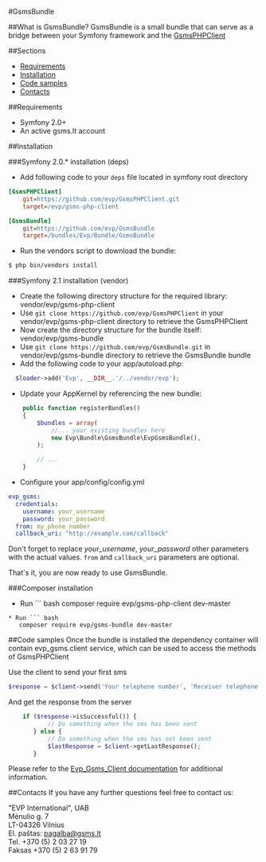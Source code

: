 #GsmsBundle

##What is GsmsBundle?
GsmsBundle is a small bundle that can serve as a bridge between your Symfony framework and the [GsmsPHPClient](https://github.com/evp/GsmsPHPClient)

##Sections
* [Requirements](#requirements)
* [Installation](#installation)
* [Code samples](#code-samples)
* [Contacts](#contacts)

##Requirements
* Symfony 2.0+
* An active gsms.lt account

##Installation

###Symfony 2.0.* installation (deps)
* Add following code to your ```deps``` file located in symfony root directory
``` ini
[GsmsPHPClient]
    git=https://github.com/evp/GsmsPHPClient.git
    target=/evp/gsms-php-client

[GsmsBundle]
    git=https://github.com/evp/GsmsBundle
    target=/bundles/Evp/Bundle/GsmsBundle
```
* Run the vendors script to download the bundle:

``` bash
$ php bin/vendors install
```

###Symfony 2.1 installation (vendor)
* Create the following directory structure for the required library: vendor/evp/gsms-php-client
* Use ```git clone https://github.com/evp/GsmsPHPClient``` in your vendor/evp/gsms-php-client directory to retrieve the GsmsPHPClient
* Now create the directory structure for the bundle itself: vendor/evp/gsms-bundle
* Use ```git clone https://github.com/evp/GsmsBundle.git``` in vendor/evp/gsms-bundle directory to retrieve the GsmsBundle bundle
* Add the following code to your app/autoload.php:

```php
  $loader->add('Evp', __DIR__.'/../vendor/evp');
```
* Update your AppKernel by referencing the new bundle:

```php
    public function registerBundles()
    {
        $bundles = array(
            //... your existing bundles here
            new Evp\Bundle\GsmsBundle\EvpGsmsBundle(),
        );

        // ...
    }
```

* Configure your app/config/config.yml

```yml
evp_gsms:
  credentials:
    username: your_username
    password: your_password
  from: my_phone_number
  callback_uri: "http://example.com/callback"
```

Don't forget to replace *your_username*, *your_password* other parameters with the actual values.
`from` and `callback_uri` parameters are optional.

That's it, you are now ready to use GsmsBundle.

###Composer installation
* Run ``` bash
    composer require evp/gsms-php-client dev-master
```
* Run ``` bash
   composer require evp/gsms-bundle dev-master
```

##Code samples
Once the bundle is installed the dependency container will contain evp_gsms.client service,
which can be used to access the methods of GsmsPHPClient

Use the client to send your first sms

```php
$response = $client->send('Your telephone number', 'Receiver telephone number', 'message');
```

And get the response from the server

```php
    if ($response->isSuccessful()) {
           // Do something when the sms has been sent
       } else {
           // Do something when the sms has not been sent
           $lastResponse = $client->getLastResponse();
       }
```

Please refer to the [Evp_Gsms_Client documentation](https://github.com/evp/GsmsPHPClient#code-samples) for additional information.

##Contacts
If you have any further questions feel free to contact us:

"EVP International", UAB    
Mėnulio g. 7    
LT-04326 Vilnius    
El. paštas: pagalba@gsms.lt    
Tel. +370 (5) 2 03 27 19    
Faksas +370 (5) 2 63 91 79    
